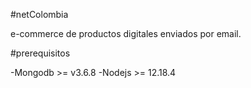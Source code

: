 #netColombia

e-commerce de productos digitales enviados por email.

#prerequisitos

-Mongodb >= v3.6.8
-Nodejs >= 12.18.4 
